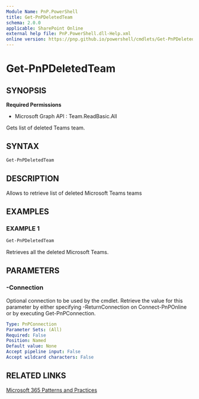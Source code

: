```yaml
---
Module Name: PnP.PowerShell
title: Get-PnPDeletedTeam
schema: 2.0.0
applicable: SharePoint Online
external help file: PnP.PowerShell.dll-Help.xml
online version: https://pnp.github.io/powershell/cmdlets/Get-PnPDeletedTeam.html
---
```

 
# Get-PnPDeletedTeam

## SYNOPSIS

**Required Permissions**

  * Microsoft Graph API : Team.ReadBasic.All

Gets list of deleted Teams team.

## SYNTAX

```powershell
Get-PnPDeletedTeam
```

## DESCRIPTION

Allows to retrieve list of deleted Microsoft Teams teams

## EXAMPLES

### EXAMPLE 1
```powershell
Get-PnPDeletedTeam
```

Retrieves all the deleted Microsoft Teams.

## PARAMETERS

### -Connection
Optional connection to be used by the cmdlet. Retrieve the value for this parameter by either specifying -ReturnConnection on Connect-PnPOnline or by executing Get-PnPConnection.

```yaml
Type: PnPConnection
Parameter Sets: (All)
Required: False
Position: Named
Default value: None
Accept pipeline input: False
Accept wildcard characters: False
```

## RELATED LINKS

[Microsoft 365 Patterns and Practices](https://aka.ms/m365pnp)